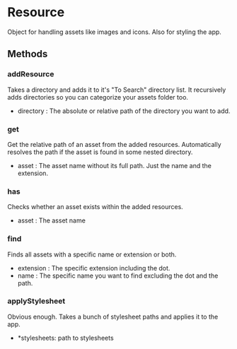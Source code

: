 
# Resource

Object for handling assets like images and icons. Also for styling the app.

## Methods

### addResource
Takes a directory and adds it to it's "To Search" directory list. It recursively adds directories so you can categorize your assets folder too.
+ directory : The absolute or relative path of the directory you want to add.

### get
Get the relative path of an asset from the added resources. Automatically resolves the path if the asset is found in some nested directory.
+ asset : The asset name without its full path. Just the name and the extension.

### has 
Checks whether an asset exists within the added resources.
+ asset : The asset name

### find
Finds all assets with a specific name or extension or both.
+ extension : The specific extension including the dot.
+ name : The specific name you want to find excluding the dot and the path.

### applyStylesheet
Obvious enough. Takes a bunch of stylesheet paths and applies it to the app.
+ *stylesheets: path to stylesheets
